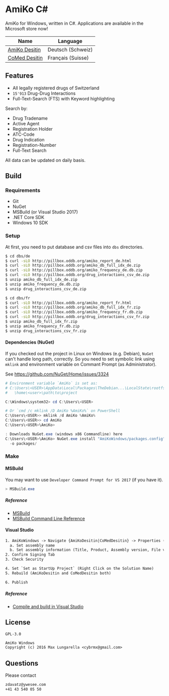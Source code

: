 # AmiKo C\#

AmiKo for Windows, written in C#.
Applications are available in the Microsoft store now!

| Name | Language |
|------|----------|
| [AmiKo Desitin] | Deutsch (Schweiz) |
| [CoMed Desitin] | Français (Suisse) |

[AmiKo Desitin]: https://www.microsoft.com/de-de/store/p/amiko-desitin/9wzdncrdffxc
[CoMed Desitin]: https://www.microsoft.com/de-de/store/p/comed-desitin/9nlldb9vxmgx


## Features

* All legally registered drugs of Switzerland
* `15'913` Drug-Drug Interactions
* Full-Text-Search (FTS) with Keyword highlighting

Search by:

* Drug Tradename
* Active Agent
* Registration Holder
* ATC-Code
* Drug Indication
* Registration-Number
* Full-Text Search

All data can be updated on daily basis.


## Build

### Requirements

* Git
* NuGet
* MSBuild (or Visual Studio 2017)
* .NET Core SDK
* Windows 10 SDK

### Setup

At first, you need to put database and csv files into `dbs` directories.

```bash
$ cd dbs/de
$ curl -sLO http://pillbox.oddb.org/amiko_report_de.html
$ curl -sLO http://pillbox.oddb.org/amiko_db_full_idx_de.zip
$ curl -sLO http://pillbox.oddb.org/amiko_frequency_de.db.zip
$ curl -sLO http://pillbox.oddb.org/drug_interactions_csv_de.zip
$ unzip amiko_db_full_idx_de.zip
$ unzip amiko_frequency_de.db.zip
$ unzip drug_interactions_csv_de.zip

$ cd dbs/fr
$ curl -sLO http://pillbox.oddb.org/amiko_report_fr.html
$ curl -sLO http://pillbox.oddb.org/amiko_db_full_idx_fr.zip
$ curl -sLO http://pillbox.oddb.org/amiko_frequency_fr.db.zip
$ curl -sLO http://pillbox.oddb.org/drug_interactions_csv_fr.zip
$ unzip amiko_db_full_idx_fr.zip
$ unzip amiko_frequency_fr.db.zip
$ unzip drug_interactions_csv_fr.zip
```

#### Dependencies (NuGet)

If you checked out the project in Linux on Windows (e.g. Debian),
`NuGet` can't handle long path, correctly. So you need to set symbolic link
using `mklink` and environment variable on Commant Prompt (as Administrator).

See https://github.com/NuGet/Home/issues/3324

```powershell
# Environment variable `AmiKo` is set as:
# C:\Users\<USER>\AppData\Local\Packages\TheDebian...\LocalState\rootfs
#   \home\<user>\path\to\project

C:\Windows\system32> cd C:\Users\<USER>

# Or `cmd /c mklink /D AmiKo %AmiKo%` on PowerShell
C:\Users\<USER>> mklink /d AmiKo %AmiKo%
C:\Users\<USER>> cd AmiKo
C:\Users\<USER>\AmiKo>

: Downloads NuGet.exe (windows x86 Commandline) here
C:\Users\<USER>\AmiKo> NuGet.exe install "AmiKoWindows/packages.config" \
  -o packages/
```

### Make

#### MSBuild

You may want to use `Developer Command Prompt for VS 2017` (if you have it).

```powershell
> MSBuild.exe
```

##### Reference

* [MSBuild](https://docs.microsoft.com/en-us/visualstudio/msbuild/msbuild)
* [MSBuild Command Line Reference](https://docs.microsoft.com/en-us/visualstudio/msbuild/msbuild-command-line-reference)


#### Visual Studio

```txt
1. AmiKoWindows -> Navigate {AmiKoDesitin|CoMedDesitin} -> Properties (Right Click)
  a. Set assembly name
  b. Set assembly information (Title, Product, Assembly version, File version)
2. Confirm Signing Tab
3. Check Security

4. Set `Set as StartUp Project` (Right Click on the Solution Name)
5. Rebuild (AmiKoDesitin and CoMedDesitin both)

6. Publish
```

##### Reference

* [Compile and build in Visual Studio](https://docs.microsoft.com/en-us/visualstudio/ide/compiling-and-building-in-visual-studio)


## License

`GPL-3.0`

```txt
AmiKo Windows
Copyright (c) 2016 Max Lungarella <cybrmx@gmail.com>
```


## Questions

Please contact

```txt
zdavatz@ywesee.com
+41 43 540 05 50
```

